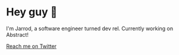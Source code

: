 # Hey guy 👋

I'm Jarrod, a software engineer turned dev rel. Currently working on Abstract!

[Reach me on Twitter](https://twitter.com/jarrodWattsDev/)
